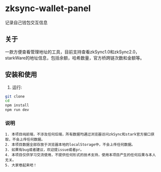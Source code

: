 # zksync-wallet-panel
记录自己钱包交互信息
## 关于

一款方便查看管理地址的工具，目前支持查看zkSync1.0和zkSync2.0，starkWare的地址信息，包括余额，哈希数量，官方桥跨链次数和金额等。

## 安装和使用

1. 运行:
```bash
git clone 
cd 
npm install
npm run dev
```

### 说明

```
1. 本项目纯前端，不涉及任何后端，所有数据均通过浏览器访问zkSync和stark官方接口获取，不会上传任何数据。
2. 本项目数据全部存放于浏览器本地的localStorage中，不会上传任何数据。
3. 如果有bug或者建议，欢迎提issue或者pr。
4. 本项目仅供学习交流使用，不提供任何形式的技术支持，使用本项目产生的任何后果与本人无关。
5. 大家卷起来吧！
```
